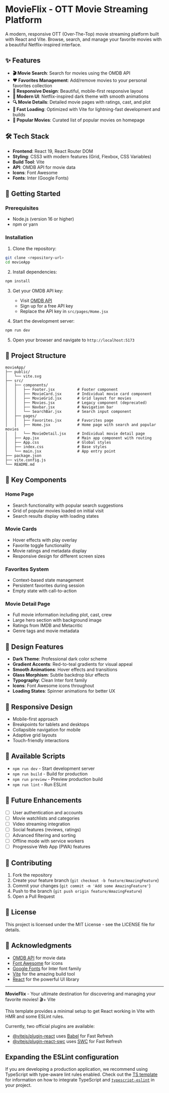 # MovieFlix - OTT Movie Streaming Platform

A modern, responsive OTT (Over-The-Top) movie streaming platform built with React and Vite. Browse, search, and manage your favorite movies with a beautiful Netflix-inspired interface.

## ✨ Features

- **🎬 Movie Search**: Search for movies using the OMDB API
- **❤️ Favorites Management**: Add/remove movies to your personal favorites collection
- **📱 Responsive Design**: Beautiful, mobile-first responsive layout
- **🎨 Modern UI**: Netflix-inspired dark theme with smooth animations
- **🔍 Movie Details**: Detailed movie pages with ratings, cast, and plot
- **🚀 Fast Loading**: Optimized with Vite for lightning-fast development and builds
- **🎯 Popular Movies**: Curated list of popular movies on homepage

## 🛠️ Tech Stack

- **Frontend**: React 19, React Router DOM
- **Styling**: CSS3 with modern features (Grid, Flexbox, CSS Variables)
- **Build Tool**: Vite
- **API**: OMDB API for movie data
- **Icons**: Font Awesome
- **Fonts**: Inter (Google Fonts)

## 🚀 Getting Started

### Prerequisites

- Node.js (version 16 or higher)
- npm or yarn

### Installation

1. Clone the repository:
```bash
git clone <repository-url>
cd movieApp
```

2. Install dependencies:
```bash
npm install
```

3. Get your OMDB API key:
   - Visit [OMDB API](http://www.omdbapi.com/apikey.aspx)
   - Sign up for a free API key
   - Replace the API key in `src/pages/Home.jsx`

4. Start the development server:
```bash
npm run dev
```

5. Open your browser and navigate to `http://localhost:5173`

## 📁 Project Structure

```
movieApp/
├── public/
│   └── vite.svg
├── src/
│   ├── components/
│   │   ├── Footer.jsx          # Footer component
│   │   ├── MovieCard.jsx       # Individual movie card component
│   │   ├── MovieGrid.jsx       # Grid layout for movies
│   │   ├── Movies.jsx          # Legacy component (deprecated)
│   │   ├── Navbar.jsx          # Navigation bar
│   │   └── SearchBar.jsx       # Search input component
│   ├── pages/
│   │   ├── Favorites.jsx       # Favorites page
│   │   ├── Home.jsx            # Home page with search and popular movies
│   │   └── MovieDetail.jsx     # Individual movie detail page
│   ├── App.jsx                 # Main app component with routing
│   ├── App.css                 # Global styles
│   ├── index.css               # Base styles
│   └── main.jsx                # App entry point
├── package.json
├── vite.config.js
└── README.md
```

## 🎯 Key Components

### Home Page
- Search functionality with popular search suggestions
- Grid of popular movies loaded on initial visit
- Search results display with loading states

### Movie Cards
- Hover effects with play overlay
- Favorite toggle functionality
- Movie ratings and metadata display
- Responsive design for different screen sizes

### Favorites System
- Context-based state management
- Persistent favorites during session
- Empty state with call-to-action

### Movie Detail Page
- Full movie information including plot, cast, crew
- Large hero section with background image
- Ratings from IMDB and Metacritic
- Genre tags and movie metadata

## 🎨 Design Features

- **Dark Theme**: Professional dark color scheme
- **Gradient Accents**: Red-to-teal gradients for visual appeal
- **Smooth Animations**: Hover effects and transitions
- **Glass Morphism**: Subtle backdrop blur effects
- **Typography**: Clean Inter font family
- **Icons**: Font Awesome icons throughout
- **Loading States**: Spinner animations for better UX

## 📱 Responsive Design

- Mobile-first approach
- Breakpoints for tablets and desktops
- Collapsible navigation for mobile
- Adaptive grid layouts
- Touch-friendly interactions

## 🔧 Available Scripts

- `npm run dev` - Start development server
- `npm run build` - Build for production
- `npm run preview` - Preview production build
- `npm run lint` - Run ESLint

## 🌟 Future Enhancements

- [ ] User authentication and accounts
- [ ] Movie watchlists and categories
- [ ] Video streaming integration
- [ ] Social features (reviews, ratings)
- [ ] Advanced filtering and sorting
- [ ] Offline mode with service workers
- [ ] Progressive Web App (PWA) features

## 🤝 Contributing

1. Fork the repository
2. Create your feature branch (`git checkout -b feature/AmazingFeature`)
3. Commit your changes (`git commit -m 'Add some AmazingFeature'`)
4. Push to the branch (`git push origin feature/AmazingFeature`)
5. Open a Pull Request

## 📄 License

This project is licensed under the MIT License - see the LICENSE file for details.

## 🙏 Acknowledgments

- [OMDB API](http://www.omdbapi.com/) for movie data
- [Font Awesome](https://fontawesome.com/) for icons
- [Google Fonts](https://fonts.google.com/) for Inter font family
- [Vite](https://vitejs.dev/) for the amazing build tool
- [React](https://reactjs.org/) for the powerful UI library

---

**MovieFlix** - Your ultimate destination for discovering and managing your favorite movies! 🎬+ Vite

This template provides a minimal setup to get React working in Vite with HMR and some ESLint rules.

Currently, two official plugins are available:

- [@vitejs/plugin-react](https://github.com/vitejs/vite-plugin-react/blob/main/packages/plugin-react) uses [Babel](https://babeljs.io/) for Fast Refresh
- [@vitejs/plugin-react-swc](https://github.com/vitejs/vite-plugin-react/blob/main/packages/plugin-react-swc) uses [SWC](https://swc.rs/) for Fast Refresh

## Expanding the ESLint configuration

If you are developing a production application, we recommend using TypeScript with type-aware lint rules enabled. Check out the [TS template](https://github.com/vitejs/vite/tree/main/packages/create-vite/template-react-ts) for information on how to integrate TypeScript and [`typescript-eslint`](https://typescript-eslint.io) in your project.
